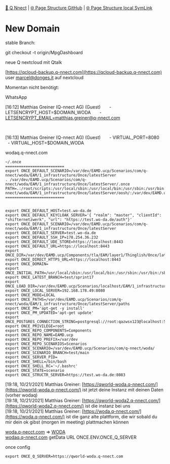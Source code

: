 [📁 Q Nnect](../q-nnect.md) | [🌐 Page Structure GitHub](/2cu.atlassian.net/wiki/spaces/CCU/pages/400000125/new-domain.md) | [🌐 Page Structure local SymLink](./new-domain.page.md)

# New Domain

stable Branch:

git checkout -t origin/MpgDashboard

neue Q nextcloud mit Qtalk

[https://qcloud-backup.q-nnect.com](https://qcloud-backup.q-nnect.com) user [marcel@donges.it](mailto:marcel@donges.it) auf nextcloud

Momentan nicht benötigt:

WhatsApp

\[16:12\] Matthias Greiner (Q-nnect AG) (Guest)       - LETSENCRYPT\_HOST=$DOMAIN\_WODA       - [LETSENCRYPT\_EMAIL=matthias.greiner@q-nnect.com](mailto:LETSENCRYPT_EMAIL=matthias.greiner@q-nnect.com)

​

\[16:13\] Matthias Greiner (Q-nnect AG) (Guest)       - VIRTUAL\_PORT=8080       - VIRTUAL\_HOST=$DOMAIN\_WODA

wodaq.q-nnect.com

```
~/.once
==========================
export ONCE_DEFAULT_SCENARIO=/var/dev/EAMD.ucp/Scenarios/com/q-nnect/woda/EAM/1_infrastructure/Once/latestServer
. /var/dev/EAMD.ucp/Scenarios/com/q-nnect/woda/EAM/1_infrastructure/Once/latestServer/.once
PATH=.:/root/scripts:/usr/local/sbin:/usr/local/bin:/usr/sbin:/usr/bin:/sbin:/bin:/var/dev/EAMD.ucp/Scenarios/com/q-nnect/woda/EAM/1_infrastructure/Once/latestServer/oosh/:/var/dev/EAMD.ucp/Components/com/ceruleanCircle/EAM/1_infrastructure/OOSH/1.0.0/src/sh:/var/dev/EAMD.ucp/Scenarios/localhost/EAM/1_infrastructure/Once/latestServer/oosh:/var/dev/EAMD.ucp/Components/com/ceruleanCircle/EAM/1_infrastructure/NewUserStuff/scripts
==========================


```

```
export ONCE_DEFAULT_HOST=test.wo-da.de
export ONCE_DEFAULT_KEYCLOAK_SERVER='{ "realm": "master", "clientId": "shifternetzwerk", "url": "https://test.wo-da.de/auth"}'
export ONCE_DEFAULT_SCENARIO=/var/dev/EAMD.ucp/Scenarios/com/q-nnect/woda/EAM/1_infrastructure/Once/latestServer
export ONCE_DEFAULT_SERVER=test.wo-da.de
export ONCE_DEFAULT_SSH_IP=178.254.36.232
export ONCE_DEFAULT_UDE_STORE=https://localhost:8443
export ONCE_DEFAULT_URL=https://localhost:8443
export ONCE_DIR=/var/dev/EAMD.ucp/Components/tla/EAM/layer1/Thinglish/Once/latestServer
export ONCE_DIRECT_HTTPS_URL=https://localhost:8443
export ONCE_DOMAIN=
export ONCE_INITIAL_PATH=/usr/local/sbin:/usr/local/bin:/usr/sbin:/usr/bin:/sbin:/bin
export ONCE_LATEST_BRANCH=test/sprint17
export ONCE_LOAD_DIR=/var/dev/EAMD.ucp/Scenarios/localhost/EAM/1_infrastructure/Once/latestServer/oosh
export ONCE_LOCAL_SERVER=192.168.178.49:8080
export ONCE_MODE=LOCAL
export ONCE_PATHS=/var/dev/EAMD.ucp/Scenarios/com/q-nnect/woda/EAM/1_infrastructure/Once/latestServer/paths
export ONCE_PM='apt-get -y install'
export ONCE_PM_UPDATED='apt-get update'
export ONCE_POSTGRES_CONNECTION_STRING=postgresql://root:qazwsx123@localhost:5433/oncestore
export ONCE_PRIVILEGE=root
export ONCE_REPO_COMPONENTS=Components
export ONCE_REPO_NAME=EAMD.ucp
export ONCE_REPO_PREFIX=/var/dev
export ONCE_REPO_SCENARIOS=Scenarios
export ONCE_SCENARIO=/var/dev/EAMD.ucp/Scenarios/com/q-nnect/woda/
export ONCE_SCENARIO_BRANCH=test/main
export ONCE_SERVER_PID=
export ONCE_SHELL=/bin/bash
export ONCE_SHELL_RC='~/.bashrc'
export ONCE_STATE=scenario
export ONCE_STRUCTR_SERVER=https://test.wo-da.de:8083

```

\[19:18, 10/21/2021\] Matthias Greiner: [https://qworld-woda.q-nnect.com/](https://qworld-woda.q-nnect.com/) ist jetzt deine Instanz mit deinen Daten (vorher wodaq)  
\[19:18, 10/21/2021\] Matthias Greiner: [https://qworld-woda2.q-nnect.com/](https://qworld-woda2.q-nnect.com/) ist die instanz bei uns  
\[19:18, 10/21/2021\] Matthias Greiner: [https://woda.q-nnect.com/](https://woda.q-nnect.com/) ist die ganz alte plattform, die wir sobald du mir dein ok gibst (morgen im meeting) plattmachen können

[woda.q-necct.com](http://woda.q-necct.com) => [WODA](#)  
[wodaq.q-nnect.com](#) getData URL ONCE.ENV.ONCE\_Q\_SERVER

once config

```
export ONCE_Q_SERVER=https://qworld-woda.q-nnect.com
```
